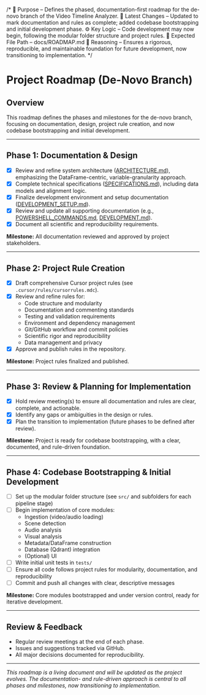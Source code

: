 /*
📌 Purpose – Defines the phased, documentation-first roadmap for the de-novo branch of the Video Timeline Analyzer.
🔄 Latest Changes – Updated to mark documentation and rules as complete; added codebase bootstrapping and initial development phase.
⚙️ Key Logic – Code development may now begin, following the modular folder structure and project rules.
📂 Expected File Path – docs/ROADMAP.md
🧠 Reasoning – Ensures a rigorous, reproducible, and maintainable foundation for future development, now transitioning to implementation.
*/

# Project Roadmap (De-Novo Branch)

## Overview

This roadmap defines the phases and milestones for the de-novo branch, focusing on documentation, design, project rule creation, and now codebase bootstrapping and initial development.

---

## Phase 1: Documentation & Design

- [x] Review and refine system architecture ([ARCHITECTURE.md](ARCHITECTURE.md)), emphasizing the DataFrame-centric, variable-granularity approach.
- [x] Complete technical specifications ([SPECIFICATIONS.md](SPECIFICATIONS.md)), including data models and alignment logic.
- [x] Finalize development environment and setup documentation ([DEVELOPMENT_SETUP.md](DEVELOPMENT_SETUP.md)).
- [x] Review and update all supporting documentation (e.g., [POWERSHELL_COMMANDS.md](POWERSHELL_COMMANDS.md), [DEVELOPMENT.md](DEVELOPMENT.md)).
- [x] Document all scientific and reproducibility requirements.

**Milestone:** All documentation reviewed and approved by project stakeholders.

---

## Phase 2: Project Rule Creation

- [x] Draft comprehensive Cursor project rules (see `.cursor/rules/cursorrules.mdc`).
- [x] Review and refine rules for:
    - Code structure and modularity
    - Documentation and commenting standards
    - Testing and validation requirements
    - Environment and dependency management
    - Git/GitHub workflow and commit policies
    - Scientific rigor and reproducibility
    - Data management and privacy
- [x] Approve and publish rules in the repository.

**Milestone:** Project rules finalized and published.

---

## Phase 3: Review & Planning for Implementation

- [x] Hold review meeting(s) to ensure all documentation and rules are clear, complete, and actionable.
- [x] Identify any gaps or ambiguities in the design or rules.
- [x] Plan the transition to implementation (future phases to be defined after review).

**Milestone:** Project is ready for codebase bootstrapping, with a clear, documented, and rule-driven foundation.

---

## Phase 4: Codebase Bootstrapping & Initial Development

- [ ] Set up the modular folder structure (see `src/` and subfolders for each pipeline stage)
- [ ] Begin implementation of core modules:
    - Ingestion (video/audio loading)
    - Scene detection
    - Audio analysis
    - Visual analysis
    - Metadata/DataFrame construction
    - Database (Qdrant) integration
    - (Optional) UI
- [ ] Write initial unit tests in `tests/`
- [ ] Ensure all code follows project rules for modularity, documentation, and reproducibility
- [ ] Commit and push all changes with clear, descriptive messages

**Milestone:** Core modules bootstrapped and under version control, ready for iterative development.

---

## Review & Feedback

- Regular review meetings at the end of each phase.
- Issues and suggestions tracked via GitHub.
- All major decisions documented for reproducibility.

---

*This roadmap is a living document and will be updated as the project evolves. The documentation- and rule-driven approach is central to all phases and milestones, now transitioning to implementation.* 